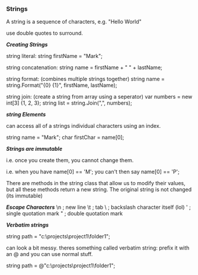 ### Strings

A string is a sequence of characters, e.g. "Hello World"

use double quotes to surround.

***Creating Strings***

string literal:
string firstName = "Mark";

string concatenation:
string name = firstName + " " + lastName;

string format: (combines multiple strings together)
string name = string.Format("{0} {1}", firstName, lastName);

string join: (create a string from array using a seperator)
var numbers = new int[3] {1, 2, 3};
string list = string.Join(",", numbers);

***string Elements***

can access all of a strings individual characters using an index. 

string name = "Mark";
char firstChar = name[0];

***Strings are immutable***

i.e. once you create them, you cannot change them.

i.e. when you have name[0] == 'M';
you can't then say name[0] == 'P';

There are methods in the string class that allow us to modify their values, but all these methods return a new string. The original string is not changed (its immutable)

***Escape Characters***
\n ; new line
\t ; tab
\\ ; backslash character itself (lol)
\' ; single quotation mark
\" ; double quotation mark


***Verbatim strings***

string path = "c:\\projects\\project1\\folder1";

can look a bit messy. theres something called verbatim string: prefix it with an @ and you can use normal stuff.

string path = @"c:\projects\project1\folder1";